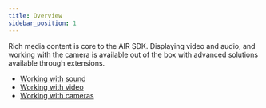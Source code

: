 ```yaml
---
title: Overview
sidebar_position: 1
---
```


Rich media content is core to the AIR SDK. Displaying video and audio, and working with the camera is available out of the box with advanced solutions available through extensions.

- [Working with sound](working-with-sound/index)
- [Working with video](working-with-video/index)
- [Working with cameras](working-with-cameras)
